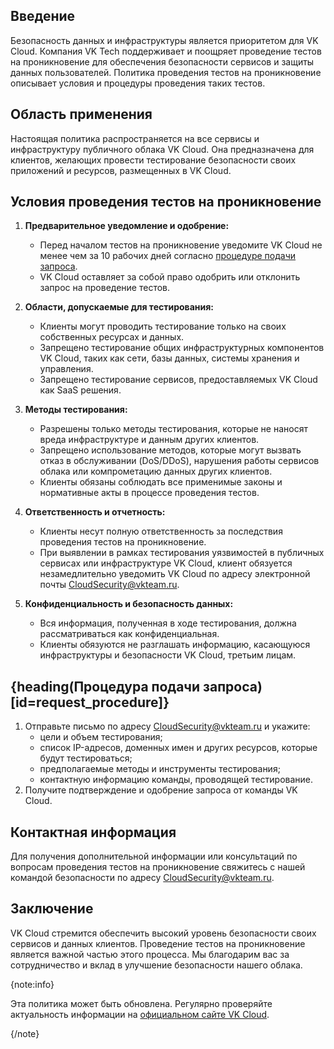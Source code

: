 ## Введение

Безопасность данных и инфраструктуры является приоритетом для VK Cloud. Компания VK Tech поддерживает и поощряет проведение тестов на
проникновение для обеспечения безопасности сервисов и защиты данных пользователей. Политика проведения тестов на проникновение описывает условия и процедуры проведения таких тестов.

## Область применения

Настоящая политика распространяется на все сервисы и инфраструктуру публичного облака VK Cloud. Она предназначена для клиентов,
желающих провести тестирование безопасности своих приложений и ресурсов, размещенных в VK Cloud.

## Условия проведения тестов на проникновение

1. **Предварительное уведомление и одобрение:**

    * Перед началом тестов на проникновение уведомите VK Cloud не менее чем за 10 рабочих дней согласно [процедуре подачи запроса](#request_procedure).
    * VK Cloud оставляет за собой право одобрить или отклонить запрос на проведение тестов.

1. **Области, допускаемые для тестирования:**

    * Клиенты могут проводить тестирование только на своих собственных ресурсах и данных.
    * Запрещено тестирование общих инфраструктурных компонентов VK Cloud, таких как сети, базы данных, системы хранения и управления.
    * Запрещено тестирование сервисов, предоставляемых VK Cloud как SaaS решения.

1. **Методы тестирования:**

    * Разрешены только методы тестирования, которые не наносят вреда инфраструктуре и данным других клиентов.
    * Запрещено использование методов, которые могут вызвать отказ в обслуживании (DoS/DDoS), нарушения работы сервисов облака или компрометацию данных других клиентов.
    * Клиенты обязаны соблюдать все применимые законы и нормативные акты в процессе проведения тестов.

1. **Ответственность и отчетность:**

    * Клиенты несут полную ответственность за последствия проведения тестов на проникновение.
    * При выявлении в рамках тестирования уязвимостей в публичных сервисах или инфраструктуре VK Cloud, клиент обязуется незамедлительно уведомить VK Cloud по адресу электронной почты [CloudSecurity@vkteam.ru](mailto:CloudSecurity@vkteam.ru).

1. **Конфиденциальность и безопасность данных:**

    * Вся информация, полученная в ходе тестирования, должна рассматриваться как конфиденциальная.
    * Клиенты обязуются не разглашать информацию, касающуюся инфраструктуры и безопасности VK Cloud, третьим лицам.

## {heading(Процедура подачи запроса)[id=request_procedure]}

1. Отправьте письмо по адресу [CloudSecurity@vkteam.ru](mailto:CloudSecurity@vkteam.ru) и укажите:
    * цели и объем тестирования;
    * список IP-адресов, доменных имен и других ресурсов, которые будут тестироваться;
    * предполагаемые методы и инструменты тестирования;
    * контактную информацию команды, проводящей тестирование. 
1. Получите подтверждение и одобрение запроса от команды VK Cloud.

## Контактная информация

Для получения дополнительной информации или консультаций по вопросам проведения тестов на проникновение свяжитесь с нашей командой безопасности по адресу [CloudSecurity@vkteam.ru](mailto:CloudSecurity@vkteam.ru).

## Заключение

VK Cloud стремится обеспечить высокий уровень безопасности своих сервисов и данных клиентов. Проведение тестов на проникновение
является важной частью этого процесса. Мы благодарим вас за сотрудничество и вклад в улучшение безопасности нашего облака.

{note:info}

Эта политика может быть обновлена. Регулярно проверяйте актуальность информации на [официальном сайте VK Cloud](https://cloud.vk.com).

{/note}

